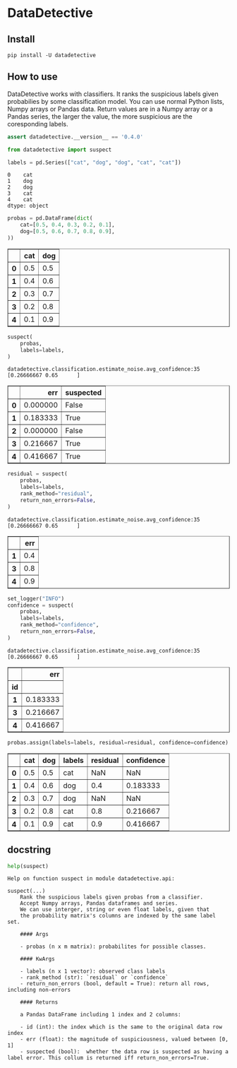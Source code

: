 DataDetective
================

<!-- WARNING: THIS FILE WAS AUTOGENERATED! DO NOT EDIT! -->

## Install

`pip install -U datadetective`

## How to use

DataDetective works with classifiers. It ranks the suspicious labels
given probabilies by some classification model. You can use normal
Python lists, Numpy arrays or Pandas data. Return values are in a Numpy
array or a Pandas series, the larger the value, the more suspicious are
the coresponding labels.

``` python
assert datadetective.__version__ == '0.4.0'
```

``` python
from datadetective import suspect
```

``` python
labels = pd.Series(["cat", "dog", "dog", "cat", "cat"])
```

    0    cat
    1    dog
    2    dog
    3    cat
    4    cat
    dtype: object

``` python
probas = pd.DataFrame(dict(
    cat=[0.5, 0.4, 0.3, 0.2, 0.1],
    dog=[0.5, 0.6, 0.7, 0.8, 0.9],
))
```

<div>
<style scoped>
    .dataframe tbody tr th:only-of-type {
        vertical-align: middle;
    }

    .dataframe tbody tr th {
        vertical-align: top;
    }

    .dataframe thead th {
        text-align: right;
    }
</style>
<table border="1" class="dataframe">
  <thead>
    <tr style="text-align: right;">
      <th></th>
      <th>cat</th>
      <th>dog</th>
    </tr>
  </thead>
  <tbody>
    <tr>
      <th>0</th>
      <td>0.5</td>
      <td>0.5</td>
    </tr>
    <tr>
      <th>1</th>
      <td>0.4</td>
      <td>0.6</td>
    </tr>
    <tr>
      <th>2</th>
      <td>0.3</td>
      <td>0.7</td>
    </tr>
    <tr>
      <th>3</th>
      <td>0.2</td>
      <td>0.8</td>
    </tr>
    <tr>
      <th>4</th>
      <td>0.1</td>
      <td>0.9</td>
    </tr>
  </tbody>
</table>
</div>

``` python
suspect(
    probas,
    labels=labels,
)
```

    datadetective.classification.estimate_noise.avg_confidence:35 [0.26666667 0.65      ]

<div>
<style scoped>
    .dataframe tbody tr th:only-of-type {
        vertical-align: middle;
    }

    .dataframe tbody tr th {
        vertical-align: top;
    }

    .dataframe thead th {
        text-align: right;
    }
</style>
<table border="1" class="dataframe">
  <thead>
    <tr style="text-align: right;">
      <th></th>
      <th>err</th>
      <th>suspected</th>
    </tr>
  </thead>
  <tbody>
    <tr>
      <th>0</th>
      <td>0.000000</td>
      <td>False</td>
    </tr>
    <tr>
      <th>1</th>
      <td>0.183333</td>
      <td>True</td>
    </tr>
    <tr>
      <th>2</th>
      <td>0.000000</td>
      <td>False</td>
    </tr>
    <tr>
      <th>3</th>
      <td>0.216667</td>
      <td>True</td>
    </tr>
    <tr>
      <th>4</th>
      <td>0.416667</td>
      <td>True</td>
    </tr>
  </tbody>
</table>
</div>

``` python
residual = suspect(
    probas,
    labels=labels,
    rank_method="residual",
    return_non_errors=False,
)
```

    datadetective.classification.estimate_noise.avg_confidence:35 [0.26666667 0.65      ]

<div>
<style scoped>
    .dataframe tbody tr th:only-of-type {
        vertical-align: middle;
    }

    .dataframe tbody tr th {
        vertical-align: top;
    }

    .dataframe thead th {
        text-align: right;
    }
</style>
<table border="1" class="dataframe">
  <thead>
    <tr style="text-align: right;">
      <th></th>
      <th>err</th>
    </tr>
  </thead>
  <tbody>
    <tr>
      <th>1</th>
      <td>0.4</td>
    </tr>
    <tr>
      <th>3</th>
      <td>0.8</td>
    </tr>
    <tr>
      <th>4</th>
      <td>0.9</td>
    </tr>
  </tbody>
</table>
</div>

``` python
set_logger("INFO")
confidence = suspect(
    probas,
    labels=labels,
    rank_method="confidence",
    return_non_errors=False,
)
```

    datadetective.classification.estimate_noise.avg_confidence:35 [0.26666667 0.65      ]

<div>
<style scoped>
    .dataframe tbody tr th:only-of-type {
        vertical-align: middle;
    }

    .dataframe tbody tr th {
        vertical-align: top;
    }

    .dataframe thead th {
        text-align: right;
    }
</style>
<table border="1" class="dataframe">
  <thead>
    <tr style="text-align: right;">
      <th></th>
      <th>err</th>
    </tr>
    <tr>
      <th>id</th>
      <th></th>
    </tr>
  </thead>
  <tbody>
    <tr>
      <th>1</th>
      <td>0.183333</td>
    </tr>
    <tr>
      <th>3</th>
      <td>0.216667</td>
    </tr>
    <tr>
      <th>4</th>
      <td>0.416667</td>
    </tr>
  </tbody>
</table>
</div>

``` python
probas.assign(labels=labels, residual=residual, confidence=confidence)
```

<div>
<style scoped>
    .dataframe tbody tr th:only-of-type {
        vertical-align: middle;
    }

    .dataframe tbody tr th {
        vertical-align: top;
    }

    .dataframe thead th {
        text-align: right;
    }
</style>
<table border="1" class="dataframe">
  <thead>
    <tr style="text-align: right;">
      <th></th>
      <th>cat</th>
      <th>dog</th>
      <th>labels</th>
      <th>residual</th>
      <th>confidence</th>
    </tr>
  </thead>
  <tbody>
    <tr>
      <th>0</th>
      <td>0.5</td>
      <td>0.5</td>
      <td>cat</td>
      <td>NaN</td>
      <td>NaN</td>
    </tr>
    <tr>
      <th>1</th>
      <td>0.4</td>
      <td>0.6</td>
      <td>dog</td>
      <td>0.4</td>
      <td>0.183333</td>
    </tr>
    <tr>
      <th>2</th>
      <td>0.3</td>
      <td>0.7</td>
      <td>dog</td>
      <td>NaN</td>
      <td>NaN</td>
    </tr>
    <tr>
      <th>3</th>
      <td>0.2</td>
      <td>0.8</td>
      <td>cat</td>
      <td>0.8</td>
      <td>0.216667</td>
    </tr>
    <tr>
      <th>4</th>
      <td>0.1</td>
      <td>0.9</td>
      <td>cat</td>
      <td>0.9</td>
      <td>0.416667</td>
    </tr>
  </tbody>
</table>
</div>

## docstring

``` python
help(suspect)
```

    Help on function suspect in module datadetective.api:

    suspect(...)
        Rank the suspicious labels given probas from a classifier.
        Accept Numpy arrays, Pandas dataframes and series.
        We can use interger, string or even float labels, given that
        the probability matrix's columns are indexed by the same label set.
        
        #### Args
        
        - probas (n x m matrix): probabilites for possible classes.
        
        #### KwArgs
        
        - labels (n x 1 vector): observed class labels
        - rank_method (str): `residual` or `confidence`
        - return_non_errors (bool, default = True): return all rows, including non-errors
        
        #### Returns
        
        a Pandas DataFrame including 1 index and 2 columns:
        
        - id (int): the index which is the same to the original data row index
        - err (float): the magnitude of suspiciousness, valued between [0, 1]
        - suspected (bool):  whether the data row is suspected as having a label error. This collum is returned iff return_non_errors=True.
